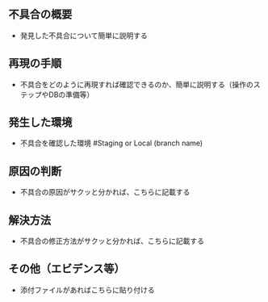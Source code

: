 ## 不具合の概要

* 発見した不具合について簡単に説明する

## 再現の手順

* 不具合をどのように再現すれば確認できるのか、簡単に説明する（操作のステップやDBの準備等）

## 発生した環境

* 不具合を確認した環境 #Staging or Local (branch name)


## 原因の判断

* 不具合の原因がサクッと分かれば、こちらに記載する

## 解決方法

* 不具合の修正方法がサクッと分かれば、こちらに記載する

## その他（エビデンス等）

* 添付ファイルがあればこちらに貼り付ける
